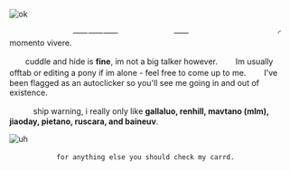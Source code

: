 ![ok](https://64.media.tumblr.com/392a769b5680f4ce7caa99af7e2972b0/fe19043fe0eb2ec2-8c/s1280x1920/d6506b1f6aa67563f3fb4e242022f7d154f17a78.pnj)

　　　　　　　　⸺⸺⸺　　　　　　　⸺
　　　　　　　　　　　◜　momento vivere.

　　cuddle and hide is **fine**, im not a big talker however. 
　　Im usually offtab or editing a pony if im alone - feel free to come up to me.
  　　I've been flagged as an autoclicker so you'll see me going in and out of existence.




  　　　ship warning, i really only like __gallaluo, renhill, mavtano (mlm), jiaoday, pietano, ruscara, and baineuv__. 



![uh](https://64.media.tumblr.com/a131532b1cd174caf435142255970199/fe19043fe0eb2ec2-cd/s1280x1920/3876a150ffdeef60d4435093abffbbf7a9696058.gifv)

      　　 　　  for anything else you should check my carrd.
